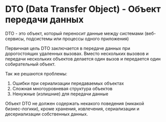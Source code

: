# DTO (Data Transfer Object) - Объект передачи данных

DTO - это объект, который переносит данные между системами
(веб-сервисы, подсистемы или процессы одного приложения)

Первичная цель DTO заключается в передаче данных при дорогостоящих удаленных
вызовах. Вместо нескольких вызовов и передачи нескольких объектов делается один вызов
и передается один собирательный объект.

Так же решаются проблемы:
1) Ошибки при сериализации передаваемых объектах
2) Сложная многоуровневая структура объектов
3) Ненужные (излишние) для передачи данные

Объект DTO не должен содержать некакого поведения (никакой бизнес-логики),
кроме хранения, извлечения, сериализации и десериализации собственных данных.